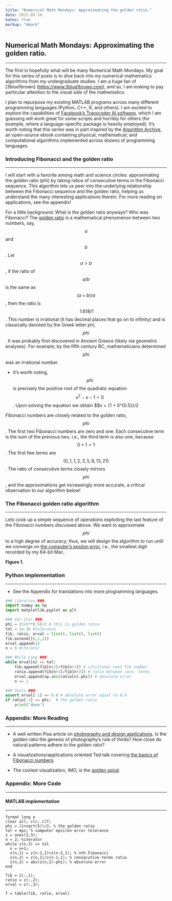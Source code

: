 ```yaml
---
title: "Numerical Math Mondays: Approximating the golden ratio."
date: 2021-05-10
katex: true
markup: "mmark"
---
```


## Numerical Math Mondays: Approximating the golden ratio.
---

The first in hopefully what will be many Numerical Math Mondays. My goal for this series of posts is to dive back into my
numerical mathematics algorithms from my undergraduate studies. I am a huge fan of [3blue1brown] (https://www.3blue1brown.com),
and so, I am looking to pay particular attention to the visual side of the mathematics.

I plan to repurpose my existing MATLAB programs across many different programming languages (Python, C++, R, and others). I am
excited to explore the capabilities of [Facebook’s Transcoder AI software](
https://ai.facebook.com/blog/deep-learning-to-translate-between-programming-languages/), which I am guessing will work great for
some scripts and horribly for others (for example, where a language-specific package is heavily employed). It’s worth noting
that this series was in part inspired by the [Algorithm Archive](https://www.algorithm-archive.org), an open-source ebook
containing physical, mathematical, and computational algorithms implemented across dozens of programming languages.


### Introducing Fibonacci and the golden ratio
---

I will start with a favorite among math and science circles: approximating the golden ratio (phi) by taking ratios of
consecutive terms in the Fibonacci sequence. This algorithm lets us peer into the underlying relationship between the
Fibonacci sequence and the golden ratio, helping us understand the many interesting applications therein. For more
reading on applications, see the appendix!

For a little background: What is the golden ratio anyways? Who was Fibonacci? The [golden ratio](https://www.google.com/url?sa=t&rct=j&q=&esrc=s&source=web&cd=&ved=2ahUKEwjVsumck77wAhVFLX0KHdj1Di0QFjAJegQIAxAD&url=https%3A%2F%2Fen.wikipedia.org%2Fwiki%2FGolden_ratio&usg=AOvVaw2xWnjTV-SdFz2WkhAdaL-s) is a mathematical phenomenon between two numbers, say, $$a$$ and $$b$$. Let $$a > b$$,
if the ratio of $$a/b$$ is the same as $${(a+b)}/a$$, then the ratio is $${~1.618}/1$$. This number is irrational (it
has decimal places that go on to infinity) and is classically denoted by the Greek  letter phi, $$phi$$. It was probably
first discovered in Ancient Greece (likely via geometric analyses). For example, by the fifth century BC, mathematicians
determined $$phi$$ was an irrational number.

* It’s worth noting, $$phi$$ is precisely the positive root of the quadratic equation $$x^2 - x - 1 = 0$$. Upon solving the equation we obtain $$x = {1 + 5^{0.5}}/2

Fibonacci numbers are closely related to the golden ratio, $$phi$$. The first two Fibonacci numbers are zero and one. Each consecutive term is the sum of the previous two, i.e., the third term is also one, because $$0+1=1$$. The first few terms are $$(0, 1, 1, 2, 3, 5, 8, 13, 21)$$. The ratio of consecutive terms closely mirrors $$phi$$, and the approximations get increasingly more accurate, a critical observation to our algorithm below!

### The Fibonacci golden ratio algorithm
---

Lets cook up a simple sequence of operations exploiting the last feature of the Fibonacci numbers discussed above. We want to approximate $$phi$$ to a high degree of accuracy; thus, we will design the algorithm to run until we converge on [the computer’s epsilon error](https://en.wikipedia.org/wiki/Machine_epsilon), i.e., the smallest digit recorded by my 64-bit Mac.

**Figure 1**.

### Python implementation
---

* See the Appendix for translations into more programming languages.

```python
### Libraries ###
import numpy as np
import matplotlib.pyplot as plt

### Var Init ###
phi = (1+5**0.5)/2 # this is golden ratio
tol = 1e-16 #tolerance
fib, ratio, erval = list(), list(), list()
fib.extend([0,1,1])
erval.append(1)
n = 0 #iterator

### While Loop ###
while erval[n] >= tol:
    fib.append(fib[n+2]+fib[n+1]) # calculates next fib number
    ratio.append(fib[n+3]/fib[n+2]) # ratio between cons. terms
    erval.append(np.abs(ratio[n]-phi)) # absolute error
    n += 1

### Tests ###
assert erval[-1] == 0.0 # absolute error equal to 0.0
if ratio[-1] == phi:  # the golden ratio
    print('done')
```

### Appendix: More Reading
---

* A well written Pixa article on [photography and design applications](https://www.pixpa.com/blog/golden-ratio). Is the golden ratio the genesis of photography’s rule of thirds? How close do natural patterns adhere to the golden ratio?

* A visualizations/applications oriented Ted talk covering [the basics of Fibonacci numbers](https://www.google.com/url?sa=t&rct=j&q=&esrc=s&source=web&cd=&ved=2ahUKEwjoi6TiiL7wAhUzFTQIHb2TAdgQtwIwA3oECAQQAw&url=https%3A%2F%2Fwww.youtube.com%2Fwatch%3Fv%3DSjSHVDfXHQ4&usg=AOvVaw2LofPkoDFw8s3EFUlOPdbe).

* The coolest visualization, IMO, is the [golden spiral](https://mathworld.wolfram.com/GoldenSpiral.html).


### Appendix: More Code
---

#### MATLAB implementation
---

```
format long e
clear all; clc; clf;
phi = (1+sqrt(5))/2; % the golden ratio
tol = eps; % computer epsilon error tolerance
z = ones(3,3);  
n = 2; %iterator
while z(n,3) >= tol
  n = n+1; 
  z(n,1) = z(n-1,1)+z(n-2,1); % nth Fibonacci
  z(n,2) = z(n,1)/z(n-1,1); % consecutive terms ratio
  z(n,3) = abs(z(n,2)-phi); % absolute error
end

fib = z(:,1);
ratio = z(:,2);
erval = z(:,3);

T = table(fib, ratio, erval)
```
